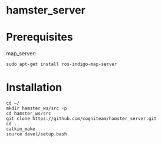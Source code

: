 # hamster_server

# Prerequisites
map_server: 

```sudo apt-get install ros-indigo-map-server```


# Installation

```
cd ~/
mkdir hamster_ws/src -p
cd hamster_ws/src 
git clone https://github.com/cogniteam/hamster_server.git
cd ..
catkin_make
source devel/setup.bash
```
